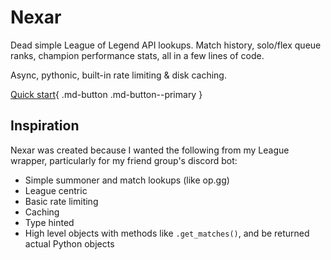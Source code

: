 # Nexar

Dead simple League of Legend API lookups. Match history, solo/flex queue ranks, champion performance stats, all in a few lines of code.

Async, pythonic, built-in rate limiting & disk caching.

[Quick start](./quick_start.md){ .md-button .md-button--primary }

## Inspiration

Nexar was created because I wanted the following from my League wrapper, particularly for my friend group's discord bot:

- Simple summoner and match lookups (like op.gg)
- League centric
- Basic rate limiting
- Caching
- Type hinted
- High level objects with methods like `.get_matches()`, and be returned actual Python objects
